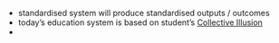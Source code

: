 - standardised system will produce standardised outputs / outcomes
- today’s education system is based on student’s [Collective Illusion]()
- 
